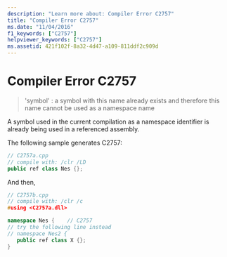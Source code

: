 ```yaml
---
description: "Learn more about: Compiler Error C2757"
title: "Compiler Error C2757"
ms.date: "11/04/2016"
f1_keywords: ["C2757"]
helpviewer_keywords: ["C2757"]
ms.assetid: 421f102f-8a32-4d47-a109-811ddf2c909d
---
```

# Compiler Error C2757

> 'symbol' : a symbol with this name already exists and therefore this name cannot be used as a namespace name

A symbol used in the current compilation as a namespace identifier is already being used in a referenced assembly.

The following sample generates C2757:

```cpp
// C2757a.cpp
// compile with: /clr /LD
public ref class Nes {};
```

And then,

```cpp
// C2757b.cpp
// compile with: /clr /c
#using <C2757a.dll>

namespace Nes {    // C2757
// try the following line instead
// namespace Nes2 {
   public ref class X {};
}
```
